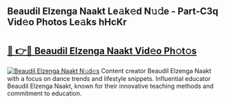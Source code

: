 ## Beaudil Elzenga Naakt Le𝚊k𝚎d N𝚞𝚍e - Part-C3q Vid𝚎o Photos Le𝚊ks hHcKr

# <h2><a href="http://fb9lrif.evod.top/?m=Beaudil+Elzenga+Naakt">🔗 👉🔴 Beaudil Elzenga Naakt Vid𝚎o Ph𝚘t𝚘s</a></h2>

[![Beaudil Elzenga Naakt N𝚞d𝚎s](https://i.imgur.com/8V9OHl7.gif)](http://fb9lrif.evod.top/?m=Beaudil+Elzenga+Naakt)
Content creator Beaudil Elzenga Naakt with a focus on dance trends and lifestyle snippets. Influential educator Beaudil Elzenga Naakt, known for their innovative teaching methods and commitment to education. 
